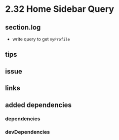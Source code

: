 # 2.32 Home Sidebar Query

## section.log

- write query to get `myProfile`

## tips

## issue

## links

## added dependencies

### dependencies

### devDependencies
